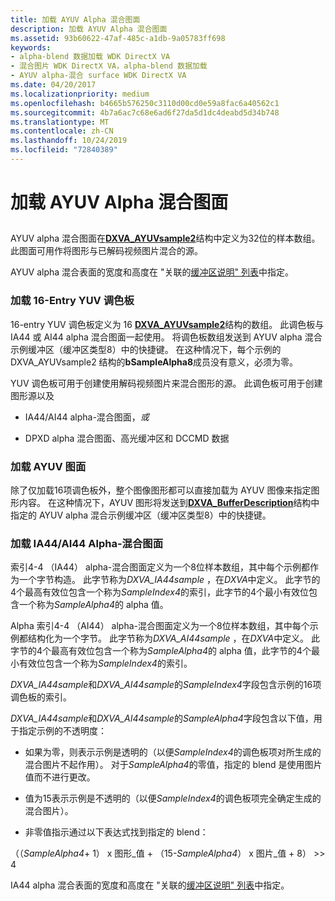 ```yaml
---
title: 加载 AYUV Alpha 混合图面
description: 加载 AYUV Alpha 混合图面
ms.assetid: 93b60622-47af-485c-a1db-9a05783ff698
keywords:
- alpha-blend 数据加载 WDK DirectX VA
- 混合图片 WDK DirectX VA，alpha-blend 数据加载
- AYUV alpha-混合 surface WDK DirectX VA
ms.date: 04/20/2017
ms.localizationpriority: medium
ms.openlocfilehash: b4665b576250c3110d00cd0e59a8fac6a40562c1
ms.sourcegitcommit: 4b7a6ac7c68e6ad6f27da5d1dc4deabd5d34b748
ms.translationtype: MT
ms.contentlocale: zh-CN
ms.lasthandoff: 10/24/2019
ms.locfileid: "72840389"
---
```

# <a name="loading-an-ayuv-alpha-blending-surface"></a>加载 AYUV Alpha 混合图面


## <span id="ddk_loading_an_ayuv_alpha_blending_surface_gg"></span><span id="DDK_LOADING_AN_AYUV_ALPHA_BLENDING_SURFACE_GG"></span>


AYUV alpha 混合图面在[**DXVA\_AYUVsample2**](https://docs.microsoft.com/windows-hardware/drivers/ddi/dxva/ns-dxva-_dxva_ayuvsample2)结构中定义为32位的样本数组。 此图面可用作将图形与已解码视频图片混合的源。

AYUV alpha 混合表面的宽度和高度在 "关联的[缓冲区说明" 列表](buffer-description-list.md)中指定。

### <a name="span-idloading_a_16-entry_yuv_palettespanspan-idloading_a_16-entry_yuv_palettespanspan-idloading_a_16-entry_yuv_palettespanloading-a-16-entry-yuv-palette"></a><span id="Loading_a_16-Entry_YUV_Palette"></span><span id="loading_a_16-entry_yuv_palette"></span><span id="LOADING_A_16-ENTRY_YUV_PALETTE"></span>加载 16-Entry YUV 调色板

16-entry YUV 调色板定义为 16 [**DXVA\_AYUVsample2**](https://docs.microsoft.com/windows-hardware/drivers/ddi/dxva/ns-dxva-_dxva_ayuvsample2)结构的数组。 此调色板与 IA44 或 AI44 alpha 混合图面一起使用。 将调色板数组发送到 AYUV alpha 混合示例缓冲区（缓冲区类型8）中的快捷键。 在这种情况下，每个示例的 DXVA\_AYUVsample2 结构的**bSampleAlpha8**成员没有意义，必须为零。

YUV 调色板可用于创建使用解码视频图片来混合图形的源。 此调色板可用于创建图形源以及

-   IA44/AI44 alpha-混合图面，*或*

-   DPXD alpha 混合图面、高光缓冲区和 DCCMD 数据

### <a name="span-idloading_an_ayuv_surfacespanspan-idloading_an_ayuv_surfacespanspan-idloading_an_ayuv_surfacespanloading-an-ayuv-surface"></a><span id="Loading_an_AYUV_Surface"></span><span id="loading_an_ayuv_surface"></span><span id="LOADING_AN_AYUV_SURFACE"></span>加载 AYUV 图面

除了仅加载16项调色板外，整个图像图形都可以直接加载为 AYUV 图像来指定图形内容。 在这种情况下，AYUV 图形将发送到[**DXVA\_BufferDescription**](https://docs.microsoft.com/windows-hardware/drivers/ddi/dxva/ns-dxva-_dxva_bufferdescription)结构中指定的 AYUV alpha 混合示例缓冲区（缓冲区类型8）中的快捷键。

### <a name="span-idloading_an_ia44_ai44_alpha-blending_surfacespanspan-idloading_an_ia44_ai44_alpha-blending_surfacespanspan-idloading_an_ia44_ai44_alpha-blending_surfacespanloading-an-ia44ai44-alpha-blending-surface"></a><span id="Loading_an_IA44_AI44_Alpha-Blending_Surface"></span><span id="loading_an_ia44_ai44_alpha-blending_surface"></span><span id="LOADING_AN_IA44_AI44_ALPHA-BLENDING_SURFACE"></span>加载 IA44/AI44 Alpha-混合图面

索引4-4 （IA44） alpha-混合图面定义为一个8位样本数组，其中每个示例都作为一个字节构造。 此字节称为*DXVA\_IA44sample* ，在*DXVA*中定义。 此字节的4个最高有效位包含一个称为*SampleIndex4*的索引，此字节的4个最小有效位包含一个称为*SampleAlpha4*的 alpha 值。

Alpha 索引4-4 （AI44） alpha-混合图面定义为一个8位样本数组，其中每个示例都结构化为一个字节。 此字节称为*DXVA\_AI44sample* ，在*DXVA*中定义。 此字节的4个最高有效位包含一个称为*SampleAlpha4*的 alpha 值，此字节的4个最小有效位包含一个称为*SampleIndex4*的索引。

*DXVA\_IA44sample*和*DXVA\_AI44sample*的*SampleIndex4*字段包含示例的16项调色板的索引。

*DXVA\_IA44sample*和*DXVA\_AI44sample*的*SampleAlpha4*字段包含以下值，用于指定示例的不透明度：

-   如果为零，则表示示例是透明的（以便*SampleIndex4*的调色板项对所生成的混合图片不起作用）。 对于*SampleAlpha4*的零值，指定的 blend 是使用图片值而不进行更改。

-   值为15表示示例是不透明的（以便*SampleIndex4*的调色板项完全确定生成的混合图片）。

-   非零值指示通过以下表达式找到指定的 blend：

（（*SampleAlpha4*+ 1） x 图形\_值 + （15-*SampleAlpha4*） x 图片\_值 + 8） &gt;&gt; 4

IA44 alpha 混合表面的宽度和高度在 "关联的[缓冲区说明" 列表](buffer-description-list.md)中指定。

 

 





